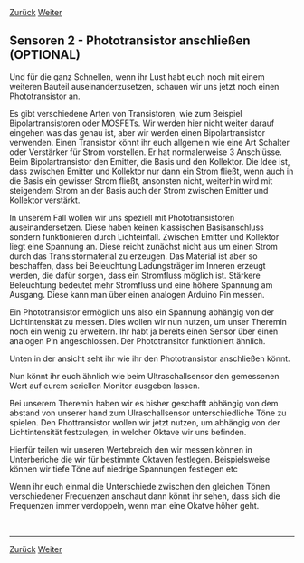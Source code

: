 <link rel="stylesheet" href="assets/css/custom.css?v=2">

<div class="nav-container">
  <a href="Sensoren1" class="button">Zurück</a>
  <a href="Theremin" class="button">Weiter</a>
</div>

## Sensoren 2 - Phototransistor anschließen (OPTIONAL)

Und für die ganz Schnellen, wenn ihr Lust habt euch noch mit einem weiteren Bauteil auseinanderzusetzen, schauen wir uns jetzt noch einen Phototransistor an.

Es gibt verschiedene Arten von Transistoren, wie zum Beispiel Bipolartransistoren oder MOSFETs. Wir werden hier nicht weiter darauf eingehen was das genau ist, aber wir werden einen Bipolartransistor verwenden.
Einen Transistor könnt ihr euch allgemein wie eine Art Schalter oder Verstärker für Strom vorstellen. Er hat normalerweise 3 Anschlüsse. Beim Bipolartransistor den Emitter, die Basis und den Kollektor. Die Idee ist, dass zwischen Emitter und Kollektor nur dann ein Strom fließt, wenn auch in die Basis ein gewisser Strom fließt, ansonsten nicht, weiterhin wird mit steigendem Strom an der Basis auch der Strom zwischen Emitter und Kollektor verstärkt.

In unserem Fall wollen wir uns speziell mit Phototransistoren auseinandersetzen. Diese haben keinen klassischen Basisanschluss sondern funktionieren durch Lichteinfall. Zwischen Emitter und Kollektor liegt eine Spannung an. Diese reicht zunächst nicht aus um einen Strom durch das Transistormaterial zu erzeugen. Das Material ist aber so beschaffen, dass bei Beleuchtung Ladungsträger im Inneren erzeugt werden, die dafür sorgen, dass ein Stromfluss möglich ist. Stärkere Beleuchtung bedeutet mehr Stromfluss und eine höhere Spannung am Ausgang. Diese kann man über einen analogen Arduino Pin messen.


Ein Phototransistor ermöglich uns also ein Spannung abhängig von der Lichtintensität zu messen. Dies wollen wir nun nutzen, um unser Theremin noch ein wenig zu erweitern. Ihr habt ja bereits einen Sensor über einen analogen Pin angeschlossen. Der Phototransitor funktioniert ähnlich.


Unten in der ansicht seht ihr wie ihr den Phototransistor anschließen könnt.

Nun könnt ihr euch ähnlich wie beim Ultraschallsensor den gemessenen Wert auf eurem seriellen Monitor ausgeben lassen.

Bei unserem Theremin haben wir es bisher geschafft abhängig von dem abstand von unserer hand zum Ulraschallsensor unterschiedliche Töne zu spielen. Den Phottransistor wollen wir jetzt nutzen, um abhängig von der Lichtintensität festzulegen, in welcher Oktave wir uns befinden. 

Hierfür teilen wir unseren Wertebreich den wir messen können in Unterberiche die wir für bestimmte Oktaven festlegen. Beispielsweise können wir tiefe Töne auf niedrige Spannungen festlegen etc 

Wenn ihr euch einmal die Unterschiede zwischen den gleichen Tönen verschiedener Frequenzen anschaut dann könnt ihr sehen, dass sich die Frequenzen immer verdoppeln, wenn man eine Okatve höher geht. 

<p class="spacing-1">&nbsp;</p>

---


<div class="nav-container">
  <a href="Sensoren1" class="button">Zurück</a>
  <a href="Theremin" class="button">Weiter</a>
</div>
